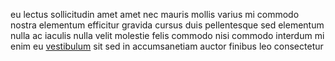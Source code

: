 eu lectus sollicitudin amet amet nec mauris mollis varius mi commodo nostra
elementum efficitur gravida cursus duis pellentesque sed elementum nulla ac
iaculis nulla velit molestie felis commodo nisi commodo interdum mi enim eu
[vestibulum](generated_webpages/consectetur1.md) sit sed in accumsanetiam
auctor finibus leo consectetur